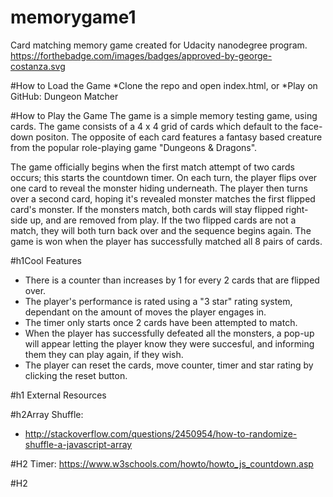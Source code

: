 # memorygame1
Card matching memory game created for Udacity nanodegree program. 
https://forthebadge.com/images/badges/approved-by-george-costanza.svg

#How to Load the Game
*Clone the repo and open index.html, or
*Play on GitHub: Dungeon Matcher

#How to Play the Game
The game is a simple memory testing game, using cards. The game consists of a 4 x 4 grid of cards which default to the face-down positon.
The opposite of each card features a fantasy based creature from the popular role-playing game "Dungeons & Dragons".

The game officially begins when the first match attempt of two cards occurs; this starts the countdown timer. 
On each turn, the player flips over one card to reveal the monster hiding underneath. 
The player then turns over a second card, hoping it's revealed monster matches the first flipped card's monster.
If the monsters match, both cards will stay flipped right-side up, and are removed from play. 
If the two flipped cards are not a match, they will both turn back over and the sequence begins again.
The game is won when the player has successfully matched all 8 pairs of cards. 

#h1Cool Features
* There is a counter than increases by 1 for every 2 cards that are flipped over.
* The player's performance is rated using a "3 star" rating system, dependant on the amount of moves the player engages in.
* The timer only starts once 2 cards have been attempted to match.
* When the player has successfully defeated all the monsters, a pop-up will appear letting the player know they were succesful, and informing them they can play again, if they wish.
* The player can reset the cards, move counter, timer and star rating by clicking the reset button.

#h1 External Resources

#h2Array Shuffle:
* http://stackoverflow.com/questions/2450954/how-to-randomize-shuffle-a-javascript-array

#H2 Timer:
https://www.w3schools.com/howto/howto_js_countdown.asp

#H2 
